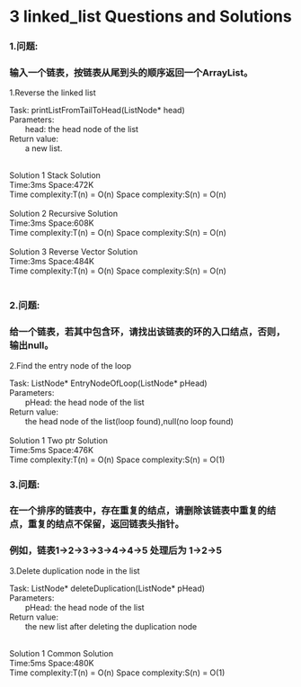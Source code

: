 3 linked_list Questions and Solutions
====

### 1.问题:<br/>
### 输入一个链表，按链表从尾到头的顺序返回一个ArrayList。<br/>

1.Reverse the linked list <br/>

Task: printListFromTailToHead(ListNode* head) <br/>
Parameters:<br/>
&emsp;&emsp;head: the head node of the list<br/>
Return value:<br/>
&emsp;&emsp;a new list.<br/>
<br/>
  
Solution 1 Stack Solution<br/>
Time:3ms  Space:472K<br/>
Time complexity:T(n) = O(n)   Space complexity:S(n) = O(n)<br/>
<br/>
Solution 2 Recursive Solution<br/>
Time:3ms  Space:608K<br/>
Time complexity:T(n) = O(n)   Space complexity:S(n) = O(n)<br/>
<br/>
Solution 3 Reverse Vector Solution<br/>
Time:3ms  Space:484K<br/>
Time complexity:T(n) = O(n)   Space complexity:S(n) = O(n)<br/>
<br/>
### 2.问题:<br/>
### 给一个链表，若其中包含环，请找出该链表的环的入口结点，否则，输出null。<br/>

2.Find the entry node of the loop<br/>

Task: ListNode* EntryNodeOfLoop(ListNode* pHead)<br/>
Parameters:<br/>
&emsp;&emsp;pHead: the head node of the list<br/>
Return value:<br/>
&emsp;&emsp;the head node of the list(loop found),null(no loop found)<br/>
<br/>
Solution 1 Two ptr Solution<br/>
Time:5ms  Space:476K<br/>
Time complexity:T(n) = O(n)   Space complexity:S(n) = O(1)<br/>

### 3.问题:<br/>
### 在一个排序的链表中，存在重复的结点，请删除该链表中重复的结点，重复的结点不保留，返回链表头指针。<br/>
### 例如，链表1->2->3->3->4->4->5 处理后为 1->2->5 <br/>


3.Delete duplication node in the list<br/>

Task: ListNode* deleteDuplication(ListNode* pHead)<br/>
Parameters:<br/>
&emsp;&emsp;pHead: the head node of the list<br/>
Return value:<br/>
&emsp;&emsp;the new list after deleting the duplication node<br/>
<br/>
 
Solution 1 Common Solution<br/>
Time:5ms  Space:480K<br/>
Time complexity:T(n) = O(n)   Space complexity:S(n) = O(1)<br/>
<br/>
